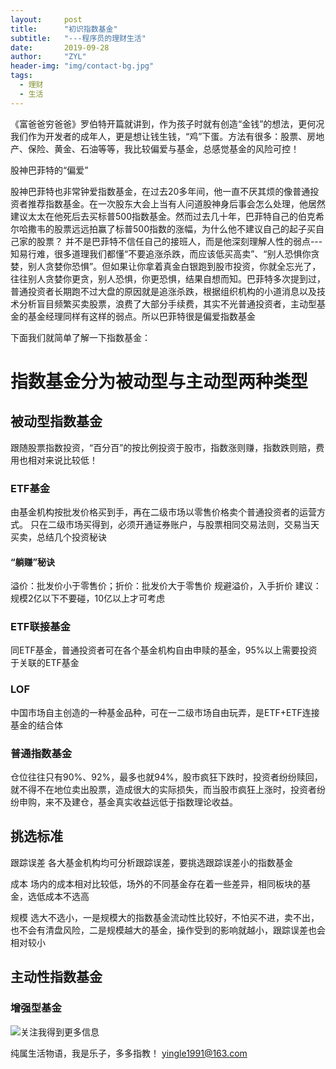 ```yaml
---
layout:     post
title:      "初识指数基金"
subtitle:   "---程序员的理财生活"
date:       2019-09-28
author:     "ZYL"
header-img: "img/contact-bg.jpg"
tags:
  - 理财
  - 生活
---
```


《富爸爸穷爸爸》罗伯特开篇就讲到，作为孩子时就有创造“金钱”的想法，更何况我们作为开发者的成年人，更是想让钱生钱，“鸡”下蛋。方法有很多：股票、房地产、保险、黄金、石油等等，我比较偏爱与基金，总感觉基金的风险可控！

<!--more-->
股神巴菲特的“偏爱”

  股神巴菲特也非常钟爱指数基金，在过去20多年间，他一直不厌其烦的像普通投资者推荐指数基金。在一次股东大会上当有人问道股神身后事会怎么处理，他居然建议太太在他死后去买标普500指数基金。然而过去几十年，巴菲特自己的伯克希尔哈撒韦的股票远远拍赢了标普500指数的涨幅，为什么他不建议自己的起子买自己家的股票？
  并不是巴菲特不信任自己的接班人，而是他深刻理解人性的弱点---知易行难，很多道理我们都懂“不要追涨杀跌，而应该低买高卖”、“别人恐惧你贪婪，别人贪婪你恐惧”。但如果让你拿着真金白银跑到股市投资，你就全忘光了，往往别人贪婪你更贪，别人恐惧，你更恐惧，结果自想而知。巴菲特多次提到过，普通投资者长期跑不过大盘的原因就是追涨杀跌，根据组织机构的小道消息以及技术分析盲目频繁买卖股票，浪费了大部分手续费，其实不光普通投资者，主动型基金的基金经理同样有这样的弱点。所以巴菲特很是偏爱指数基金

  下面我们就简单了解一下指数基金：

# 指数基金分为被动型与主动型两种类型
## 被动型指数基金
跟随股票指数投资，“百分百”的按比例投资于股市，指数涨则赚，指数跌则赔，费用也相对来说比较低！
### ETF基金
由基金机构按批发价格买到手，再在二级市场以零售价格卖个普通投资者的运营方式。
只在二级市场买得到，必须开通证券账户，与股票相同交易法则，交易当天买卖，总结几个投资秘诀
#### “躺赚”秘诀
溢价：批发价小于零售价；折价：批发价大于零售价
规避溢价，入手折价
建议：规模2亿以下不要碰，10亿以上才可考虑

### ETF联接基金
同ETF基金，普通投资者可在各个基金机构自由申赎的基金，95%以上需要投资于关联的ETF基金

### LOF
中国市场自主创造的一种基金品种，可在一二级市场自由玩弄，是ETF+ETF连接基金的结合体
### 普通指数基金
仓位往往只有90%、92%，最多也就94%，股市疯狂下跌时，投资者纷纷赎回，就不得不在地位卖出股票，造成很大的实际损失，而当股市疯狂上涨时，投资者纷纷申购，来不及建仓，基金真实收益远低于指数理论收益。

## 挑选标准
跟踪误差
各大基金机构均可分析跟踪误差，要挑选跟踪误差小的指数基金

成本
场内的成本相对比较低，场外的不同基金存在着一些差异，相同板块的基金，选低成本不选高

规模
选大不选小，一是规模大的指数基金流动性比较好，不怕买不进，卖不出，也不会有清盘风险，二是规模越大的基金，操作受到的影响就越小，跟踪误差也会相对较小
## 主动性指数基金
### 增强型基金


 ![关注我得到更多信息](https://gitee.com/yingle1991/resource/raw/master/static/blog/passme.png)


纯属生活物语，我是乐子，多多指教！
yingle1991@163.com